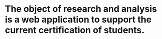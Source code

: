 # The object of research and analysis is a web application to support the current certification of students. 
